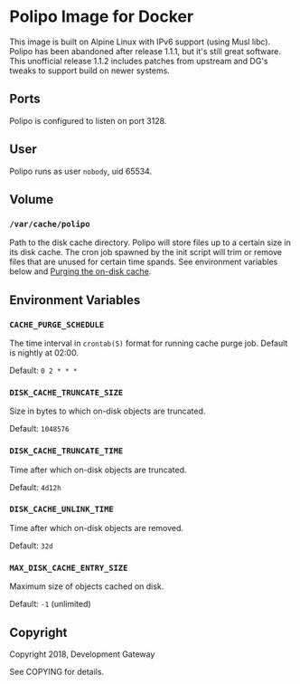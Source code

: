 # Polipo Image for Docker

This image is built on Alpine Linux with IPv6 support (using Musl libc). Polipo has been abandoned
after release 1.1.1, but it's still great software. This unofficial release 1.1.2 includes patches
from upstream and DG's tweaks to support build on newer systems.

## Ports

Polipo is configured to listen on port 3128.

## User

Polipo runs as user `nobody`, uid 65534.

## Volume

### `/var/cache/polipo`

Path to the disk cache directory. Polipo will store files up to a certain size in its disk cache.
The cron job spawned by the init script will trim or remove files that are unused for certain time
spands. See environment variables below and
[Purging the on-disk cache](https://www.irif.fr/~jch/software/polipo/manual/Purging.html).

## Environment Variables

### `CACHE_PURGE_SCHEDULE`

The time interval in `crontab(5)` format for running cache purge job. Default is nightly at 02:00.

Default: `0 2 * * *`

### `DISK_CACHE_TRUNCATE_SIZE`

Size in bytes to which on-disk objects are truncated.

Default: `1048576`

### `DISK_CACHE_TRUNCATE_TIME`

Time after which on-disk objects are truncated.

Default: `4d12h`

### `DISK_CACHE_UNLINK_TIME`

Time after which on-disk objects are removed.

Default: `32d`

### `MAX_DISK_CACHE_ENTRY_SIZE`

Maximum size of objects cached on disk.

Default: `-1` (unlimited)

## Copyright

Copyright 2018, Development Gateway

See COPYING for details.
